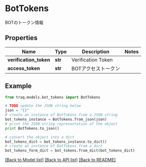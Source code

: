 # BotTokens

BOTのトークン情報

## Properties

Name | Type | Description | Notes
------------ | ------------- | ------------- | -------------
**verification_token** | **str** | Verification Token | 
**access_token** | **str** | BOTアクセストークン | 

## Example

```python
from traq.models.bot_tokens import BotTokens

# TODO update the JSON string below
json = "{}"
# create an instance of BotTokens from a JSON string
bot_tokens_instance = BotTokens.from_json(json)
# print the JSON string representation of the object
print BotTokens.to_json()

# convert the object into a dict
bot_tokens_dict = bot_tokens_instance.to_dict()
# create an instance of BotTokens from a dict
bot_tokens_form_dict = bot_tokens.from_dict(bot_tokens_dict)
```
[[Back to Model list]](../README.md#documentation-for-models) [[Back to API list]](../README.md#documentation-for-api-endpoints) [[Back to README]](../README.md)


